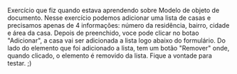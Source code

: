 Exercício que fiz quando estava aprendendo sobre Modelo de objeto de documento. Nesse exercício podemos adicionar uma lista de casas e 
precisamos apenas de 4 informações: número da residência, bairro, cidade e área da casa. Depois de preenchido, voce pode clicar no botao 
"Adicionar", a casa vai ser adicionada a lista logo abaixo do formulário. Do lado do elemento que foi adicionado a lista, tem um botão 
"Remover" onde, quando clicado, o elemento é removido da lista. 
Fique a vontade para testar. ;)
